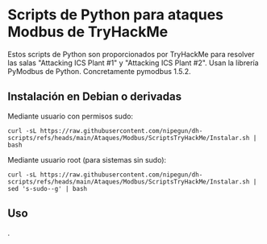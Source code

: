 # Scripts de Python para ataques Modbus de TryHackMe

Estos scripts de Python son proporcionados por TryHackMe para resolver las salas "Attacking ICS Plant #1" y "Attacking ICS Plant #2". Usan la librería PyModbus de Python. Concretamente pymodbus 1.5.2.

## Instalación en Debian o derivadas

Mediante usuario con permisos sudo:

```
curl -sL https://raw.githubusercontent.com/nipegun/dh-scripts/refs/heads/main/Ataques/Modbus/ScriptsTryHackMe/Instalar.sh | bash
```

Mediante usuario root (para sistemas sin sudo):

```
curl -sL https://raw.githubusercontent.com/nipegun/dh-scripts/refs/heads/main/Ataques/Modbus/ScriptsTryHackMe/Instalar.sh | sed 's-sudo--g' | bash
```

## Uso

.
